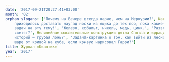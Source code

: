 ```yaml
---
date: '2017-09-21T20:27:41+03:00'
month: '02'
orphan_slogans: ['Почему на Венере всегда жарче, чем на Меркурии?', Как Саша Прошкин с росомахой в загадки играл., 'Каждому
    приходилось доставать наугад носки из ящика до тех пор, пока какие-то два вытащенных носка не образовали пару. Подборка
    задач на эту тему!', 'Железо, кобальт, никель, медь, цинк.', 'Развяжется ли узел, если потянуть за верёвочку?', 'Как светлячки
    светят?', Нелинейные мыслительные конструкции дятла Спятла и иррациональность квадратного корня из двух., 'Какая из трёх
    историй — грубая ложь?', 'Задача-картинка о том, как выйти из лесной полосы.', 'Сможет ли Гермиона отличить кривую на
    шаре от кривой на кубе, если кривую нарисовал Гарри?']
title: Журнал «Квантик»
year: '2017'
---
```


